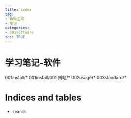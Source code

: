 ```yaml
---
title: index
tag: 
- 自动生成
- 笔记
categories:
- 001software
toc: TRUE
---
```

<h1 id="学习笔记-软件">学习笔记-软件</h1>
<div class="toctree" data-maxdepth="1" data-caption="目录" data-glob="">
<p>001install/* 001install/001.网站/* 002usage/* 003standard/*</p>
</div>
<h1 id="indices-and-tables">Indices and tables</h1>
<ul>
<li><code class="interpreted-text" role="ref">search</code></li>
</ul>
